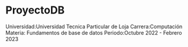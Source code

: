 # ProyectoDB
Universidad:Universidad Tecnica Particular de Loja
Carrera:Computación
Materia: Fundamentos de base de datos
Periodo:Octubre 2022 - Febrero 2023
